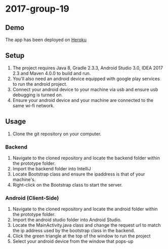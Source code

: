# 2017-group-19
## Demo
The app has been deployed on [Heroku](https://postop.herokuapp.com) 

## Setup

1. The project requires Java 8, Gradle 2.3.3, Android Studio 3.0, IDEA 2017 2.3 and Maven 4.0.0 to build and run.
1. You'll also need an android device equipped with google play services to run the android project.
1. Connect your android device to your machine via usb and ensure usb debugging is turned on.
1. Ensure your android device and your machine are connected to the same wi-fi network.

## Usage
1. Clone the git repository on your computer. 

### Backend

1. Navigate to the cloned repository and locate the backend folder within the prototype folder.
1. Import the backend folder into IntelliJ
1. Locate Bootstrap class and ensure the ipaddress is that of your machine's.
1. Right-click on the Bootstrap class to start the server.

### Android (Client-Side)

1. Navigate to the cloned repository and locate the android folder within the prototype folder.
1. Import the android studio folder into Android Studio.
1. Locate the MainActivity.java class and change the request url to match the ip address used by the bootstrap class in the backend.
1. Click the green triangle at the top of the window to run the project
1. Select your android device from the window that pops-up 
